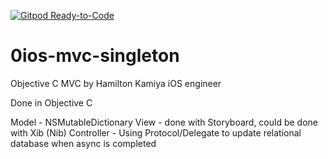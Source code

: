 [![Gitpod Ready-to-Code](https://img.shields.io/badge/Gitpod-Ready--to--Code-blue?logo=gitpod)](https://gitpod.io/#https://github.com/enghamilton/0ios-mvc-singleton) 

# 0ios-mvc-singleton
Objective C MVC by Hamilton Kamiya iOS engineer

Done in Objective C

Model - NSMutableDictionary
View - done with Storyboard, could be done with Xib (Nib)
Controller - Using Protocol/Delegate to update relational database when async is completed

